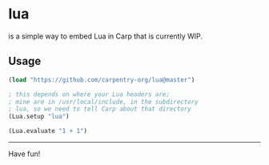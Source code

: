 # lua

is a simple way to embed Lua in Carp that is currently WIP.

## Usage

```clojure
(load "https://github.com/carpentry-org/lua@master")

; this depends on where your Lua headers are;
; mine are in /usr/local/include, in the subdirectory
; lua, so we need to tell Carp about that directory
(Lua.setup "lua")

(Lua.evaluate "1 + 1")
```

<hr/>

Have fun!
